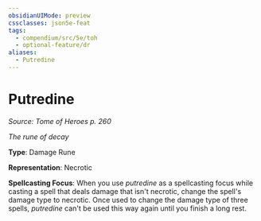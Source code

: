 ```yaml
---
obsidianUIMode: preview
cssclasses: json5e-feat
tags:
  - compendium/src/5e/toh
  - optional-feature/dr
aliases:
  - Putredine
---
```

# Putredine
*Source: Tome of Heroes p. 260*  

*The rune of decay*

**Type**: Damage Rune

**Representation**: Necrotic

**Spellcasting Focus**: When you use *putredine* as a spellcasting focus while casting a spell that deals damage that isn't necrotic, change the spell's damage type to necrotic. Once used to change the damage type of three spells, *putredine* can't be used this way again until you finish a long rest.